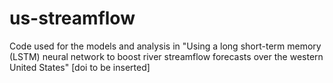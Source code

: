 # us-streamflow
Code used for the models and analysis in "Using a long short-term memory (LSTM) neural network to boost river streamflow forecasts over the western United States" [doi to be inserted]
